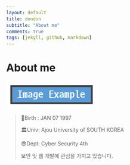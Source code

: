 ```yaml
---
layout: default
title: dondon
subtitle: "About me"
comments: true
tags: [jekyll, github, markdown]
---
```


# About me
![profile](https://github.com/WonHeeSoo/GitBook_StudyBook/blob/master/image/Image%20Example.PNG?raw=true)

> 🎂Birth : JAN 07 1997
> 
> 🏛Univ: Ajou University of SOUTH KOREA
> 
> 😎Dept: Cyber Security 4th
> 
> 보안 및 웹 개발에 관심을 가지고 있습니다.
